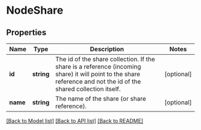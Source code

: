 # NodeShare

## Properties
Name | Type | Description | Notes
------------ | ------------- | ------------- | -------------
**id** | **string** | The id of the share collection. If the share is a reference (incoming share) it will point to the share reference and not the id of the shared collection itself. | [optional] 
**name** | **string** | The name of the share (or share reference). | [optional] 

[[Back to Model list]](../README.md#documentation-for-models) [[Back to API list]](../README.md#documentation-for-api-endpoints) [[Back to README]](../README.md)


